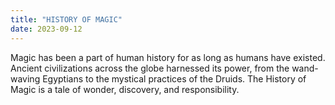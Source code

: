 ```yaml
---
title: "HISTORY OF MAGIC"
date: 2023-09-12
---
```

Magic has been a part of human history for as long as humans have existed. 
Ancient civilizations across the globe harnessed its power, from the wand-waving Egyptians to the mystical practices of the Druids.
The History of Magic is a tale of wonder, discovery, and responsibility.
